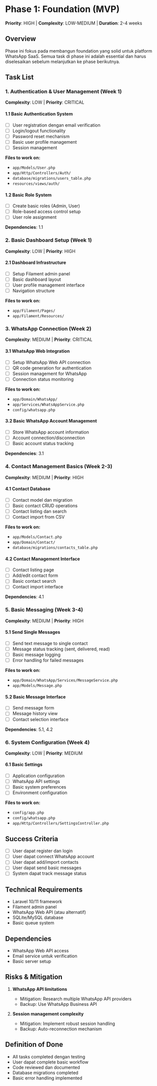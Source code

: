 # Phase 1: Foundation (MVP)
**Priority**: HIGH | **Complexity**: LOW-MEDIUM | **Duration**: 2-4 weeks

## Overview
Phase ini fokus pada membangun foundation yang solid untuk platform WhatsApp SaaS. Semua task di phase ini adalah essential dan harus diselesaikan sebelum melanjutkan ke phase berikutnya.

## Task List

### 1. Authentication & User Management (Week 1)
**Complexity**: LOW | **Priority**: CRITICAL

#### 1.1 Basic Authentication System
- [ ] User registration dengan email verification
- [ ] Login/logout functionality
- [ ] Password reset mechanism
- [ ] Basic user profile management
- [ ] Session management

**Files to work on:**
- `app/Models/User.php`
- `app/Http/Controllers/Auth/`
- `database/migrations/users_table.php`
- `resources/views/auth/`

#### 1.2 Basic Role System
- [ ] Create basic roles (Admin, User)
- [ ] Role-based access control setup
- [ ] User role assignment

**Dependencies**: 1.1

### 2. Basic Dashboard Setup (Week 1)
**Complexity**: LOW | **Priority**: HIGH

#### 2.1 Dashboard Infrastructure
- [ ] Setup Filament admin panel
- [ ] Basic dashboard layout
- [ ] User profile management interface
- [ ] Navigation structure

**Files to work on:**
- `app/Filament/Pages/`
- `app/Filament/Resources/`

### 3. WhatsApp Connection (Week 2)
**Complexity**: MEDIUM | **Priority**: CRITICAL

#### 3.1 WhatsApp Web Integration
- [ ] Setup WhatsApp Web API connection
- [ ] QR code generation for authentication
- [ ] Session management for WhatsApp
- [ ] Connection status monitoring

**Files to work on:**
- `app/Domain/WhatsApp/`
- `app/Services/WhatsAppService.php`
- `config/whatsapp.php`

#### 3.2 Basic WhatsApp Account Management
- [ ] Store WhatsApp account information
- [ ] Account connection/disconnection
- [ ] Basic account status tracking

**Dependencies**: 3.1

### 4. Contact Management Basics (Week 2-3)
**Complexity**: MEDIUM | **Priority**: HIGH

#### 4.1 Contact Database
- [ ] Contact model dan migration
- [ ] Basic contact CRUD operations
- [ ] Contact listing dan search
- [ ] Contact import from CSV

**Files to work on:**
- `app/Models/Contact.php`
- `app/Domain/Contact/`
- `database/migrations/contacts_table.php`

#### 4.2 Contact Management Interface
- [ ] Contact listing page
- [ ] Add/edit contact form
- [ ] Basic contact search
- [ ] Contact import interface

**Dependencies**: 4.1

### 5. Basic Messaging (Week 3-4)
**Complexity**: MEDIUM | **Priority**: HIGH

#### 5.1 Send Single Messages
- [ ] Send text message to single contact
- [ ] Message status tracking (sent, delivered, read)
- [ ] Basic message logging
- [ ] Error handling for failed messages

**Files to work on:**
- `app/Domain/WhatsApp/Services/MessageService.php`
- `app/Models/Message.php`

#### 5.2 Basic Message Interface
- [ ] Send message form
- [ ] Message history view
- [ ] Contact selection interface

**Dependencies**: 5.1, 4.2

### 6. System Configuration (Week 4)
**Complexity**: LOW | **Priority**: MEDIUM

#### 6.1 Basic Settings
- [ ] Application configuration
- [ ] WhatsApp API settings
- [ ] Basic system preferences
- [ ] Environment configuration

**Files to work on:**
- `config/app.php`
- `config/whatsapp.php`
- `app/Http/Controllers/SettingsController.php`

## Success Criteria
- [ ] User dapat register dan login
- [ ] User dapat connect WhatsApp account
- [ ] User dapat add/import contacts
- [ ] User dapat send basic messages
- [ ] System dapat track message status

## Technical Requirements
- Laravel 10/11 framework
- Filament admin panel
- WhatsApp Web API (atau alternatif)
- SQLite/MySQL database
- Basic queue system

## Dependencies
- WhatsApp Web API access
- Email service untuk verification
- Basic server setup

## Risks & Mitigation
1. **WhatsApp API limitations**
   - Mitigation: Research multiple WhatsApp API providers
   - Backup: Use WhatsApp Business API

2. **Session management complexity**
   - Mitigation: Implement robust session handling
   - Backup: Auto-reconnection mechanism

## Definition of Done
- All tasks completed dengan testing
- User dapat complete basic workflow
- Code reviewed dan documented
- Database migrations completed
- Basic error handling implemented
